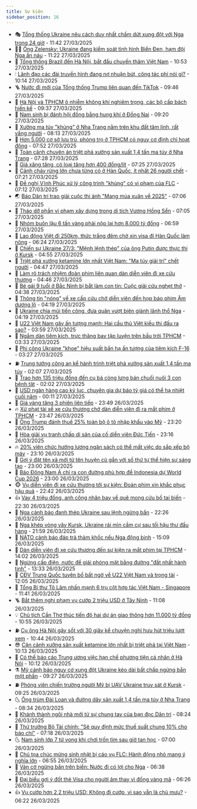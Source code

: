 ```yaml
---
title: Sự kiện
sidebar_position: 16
---
```


<!-- dantri-su-kien:START -->
- 🎭 [Tổng thống Ukraine nêu cách duy nhất chấm dứt xung đột với Nga trong 24 giờ](https://dantri.com.vn/the-gioi/tong-thong-ukraine-neu-cach-duy-nhat-cham-dut-xung-dot-voi-nga-trong-24-gio-20250327180952826.htm) - 11:42 27/03/2025
- 👨‍🏫 [Ông Zelensky: Ukraine đang kiểm soát tình hình Biển Đen, hạm đội Nga ẩn náu](https://dantri.com.vn/the-gioi/ong-zelensky-ukraine-dang-kiem-soat-tinh-hinh-bien-den-ham-doi-nga-an-nau-20250327173459387.htm) - 11:22 27/03/2025
- 🌮 [Tổng thống Brazil đến Hà Nội, bắt đầu chuyến thăm Việt Nam](https://dantri.com.vn/xa-hoi/tong-thong-brazil-den-ha-noi-bat-dau-chuyen-tham-viet-nam-20250327172815163.htm) - 10:53 27/03/2025
- 🕯 [Lãnh đạo các đài truyền hình đang nợ nhuận bút, công tác phí nói gì?](https://dantri.com.vn/lao-dong-viec-lam/lanh-dao-cac-dai-truyen-hinh-dang-no-nhuan-but-cong-tac-phi-noi-gi-20250327162159636.htm) - 10:14 27/03/2025
- 🪜 [Nước đi mới của Tổng thống Trump liên quan đến TikTok](https://dantri.com.vn/cong-nghe/nuoc-di-moi-cua-tong-thong-trump-lien-quan-den-tiktok-20250327145530582.htm) - 09:46 27/03/2025
- 🐘 [Hà Nội và TPHCM ô nhiễm không khí nghiêm trọng, các bộ cấp bách hiến kế](https://dantri.com.vn/xa-hoi/ha-noi-va-tphcm-o-nhiem-khong-khi-nghiem-trong-cac-bo-cap-bach-hien-ke-20250327161843278.htm) - 09:37 27/03/2025
- 🤔 [Nam sinh bị đánh hội đồng bằng hung khí ở Đồng Nai](https://dantri.com.vn/xa-hoi/nam-sinh-bi-danh-hoi-dong-bang-hung-khi-o-dong-nai-20250327160502940.htm) - 09:20 27/03/2025
- 🧠 [Xưởng ma túy &quot;khủng&quot; ở Nha Trang nằm trên khu đất tâm linh, rất vắng người](https://dantri.com.vn/phap-luat/xuong-ma-tuy-khung-o-nha-trang-nam-tren-khu-dat-tam-linh-rat-vang-nguoi-20250327134345754.htm) - 08:13 27/03/2025
- 📝 [Hơn 5.000 cơ sở lưu trú, phòng trọ ở TPHCM có nguy cơ đình chỉ hoạt động](https://dantri.com.vn/xa-hoi/hon-5000-co-so-luu-tru-phong-tro-o-tphcm-co-nguy-co-dinh-chi-hoat-dong-20250321213123392.htm) - 07:52 27/03/2025
- 🦏 [Toàn cảnh chuyên án triệt phá xưởng sản xuất 1,4 tấn ma túy ở Nha Trang](https://dantri.com.vn/phap-luat/toan-canh-chuyen-an-triet-pha-xuong-san-xuat-14-tan-ma-tuy-o-nha-trang-20250327142818453.htm) - 07:28 27/03/2025
- 🥰 [Giá xăng tăng, có loại tăng hơn 400 đồng/lít](https://dantri.com.vn/kinh-doanh/gia-xang-tang-co-loai-tang-hon-400-donglit-20250327142359907.htm) - 07:25 27/03/2025
- 🤗 [Cảnh cháy rừng lớn chưa từng có ở Hàn Quốc, ít nhất 26 người chết](https://dantri.com.vn/the-gioi/canh-chay-rung-lon-chua-tung-co-o-han-quoc-it-nhat-26-nguoi-chet-20250327140337825.htm) - 07:21 27/03/2025
- 🌈 [Đề nghị Vĩnh Phúc xử lý công trình &quot;khủng&quot; có vi phạm của FLC](https://dantri.com.vn/xa-hoi/de-nghi-vinh-phuc-xu-ly-cong-trinh-khung-co-vi-pham-cua-flc-20250327140534864.htm) - 07:12 27/03/2025
- 🌏 [Báo Dân trí trao giải cuộc thi ảnh &quot;Mang mùa xuân về 2025&quot;](https://dantri.com.vn/doi-song/bao-dan-tri-trao-giai-cuoc-thi-anh-mang-mua-xuan-ve-2025-20250327130248742.htm) - 07:06 27/03/2025
- 💄 [Tháo dỡ phần vi phạm xây dựng trong di tích Vương Hồng Sển](https://dantri.com.vn/xa-hoi/thao-do-phan-vi-pham-xay-dung-trong-di-tich-vuong-hong-sen-20250327132824334.htm) - 07:05 27/03/2025
- 👺 [Nhóm buôn lậu 6 tấn vàng phải nộp lại hơn 8.000 tỷ đồng](https://dantri.com.vn/phap-luat/nhom-buon-lau-6-tan-vang-phai-nop-lai-hon-8000-ty-dong-20250327131147514.htm) - 06:59 27/03/2025
- 👹 [Lao động Việt đi 250km, thức trắng đêm chờ xin visa đi Hàn Quốc làm nông](https://dantri.com.vn/lao-dong-viec-lam/lao-dong-viet-di-250km-thuc-trang-dem-cho-xin-visa-di-han-quoc-lam-nong-20250327121937904.htm) - 06:24 27/03/2025
- 🌊 [Chiến sự Ukraine 27/3: &quot;Mệnh lệnh thép&quot; của ông Putin được thực thi ở Kursk](https://dantri.com.vn/the-gioi/chien-su-ukraine-273-menh-lenh-thep-cua-ong-putin-duoc-thuc-thi-o-kursk-20250327113614741.htm) - 04:55 27/03/2025
- 🤠 [Triệt phá xưởng ketamine lớn nhất Việt Nam: &quot;Ma túy giải trí&quot; chết người](https://dantri.com.vn/suc-khoe/triet-pha-xuong-ketamine-lon-nhat-viet-nam-ma-tuy-giai-tri-chet-nguoi-20250327114124675.htm) - 04:47 27/03/2025
- 🎊 [Làm rõ trách nhiệm đoàn phim liên quan dàn diễn viên đi xe cứu thương](https://dantri.com.vn/xa-hoi/lam-ro-trach-nhiem-doan-phim-lien-quan-dan-dien-vien-di-xe-cuu-thuong-20250327105120634.htm) - 04:46 27/03/2025
- 🐘 [Bé gái 9 tuổi ở Bắc Ninh bị bắt làm con tin: Cuộc giải cứu nghẹt thở](https://dantri.com.vn/phap-luat/be-gai-9-tuoi-o-bac-ninh-bi-bat-lam-con-tin-cuoc-giai-cuu-nghet-tho-20250327113015881.htm) - 04:38 27/03/2025
- 💂 [Thông tin &quot;nóng&quot; về xe cấp cứu chở diễn viên đến họp báo phim Âm dương lộ](https://dantri.com.vn/suc-khoe/thong-tin-nong-ve-xe-cap-cuu-cho-dien-vien-den-hop-bao-phim-am-duong-lo-20250327111250746.htm) - 04:19 27/03/2025
- 👹 [Ukraine chia mũi tiến công, đưa quân vượt biên giành lãnh thổ Nga](https://dantri.com.vn/the-gioi/ukraine-chia-mui-tien-cong-dua-quan-vuot-bien-gianh-lanh-tho-nga-20250327110808423.htm) - 04:19 27/03/2025
- 🦒 [U22 Việt Nam gây ấn tượng mạnh: Hai cầu thủ Việt kiều thi đấu ra sao?](https://dantri.com.vn/the-thao/u22-viet-nam-gay-an-tuong-manh-hai-cau-thu-viet-kieu-thi-dau-ra-sao-20250327105940621.htm) - 03:59 27/03/2025
- 🗽 [Ngắm dàn tiêm kích, trực thăng bay tập luyện trên bầu trời TPHCM](https://dantri.com.vn/xa-hoi/ngam-dan-tiem-kich-truc-thang-bay-tap-luyen-tren-bau-troi-tphcm-20250326212150806.htm) - 03:33 27/03/2025
- 💄 [Phi công Ukraine &quot;khoe&quot; hiệu suất bắn hạ ấn tượng của tiêm kích F-16](https://dantri.com.vn/the-gioi/phi-cong-ukraine-khoe-hieu-suat-ban-ha-an-tuong-cua-tiem-kich-f-16-20250327102614780.htm) - 03:27 27/03/2025
- ⛽️ [Trung tướng công an kể hành trình triệt phá xưởng sản xuất 1,4 tấn ma túy](https://dantri.com.vn/phap-luat/trung-tuong-cong-an-ke-hanh-trinh-triet-pha-xuong-san-xuat-14-tan-ma-tuy-20250327085509562.htm) - 02:07 27/03/2025
- 🥷 [Trao hơn 135 triệu đồng đến cụ bà còng lưng bán chuối nuôi 3 con bệnh tật](https://dantri.com.vn/tam-long-nhan-ai/trao-hon-135-trieu-dong-den-cu-ba-cong-lung-ban-chuoi-nuoi-3-con-benh-tat-20250327061520942.htm) - 02:02 27/03/2025
- 🤖 [USD ngân hàng cao kỷ lục, chuyên gia dự báo tỷ giá có thể hạ nhiệt cuối năm](https://dantri.com.vn/kinh-doanh/usd-ngan-hang-cao-ky-luc-chuyen-gia-du-bao-ty-gia-co-the-ha-nhiet-cuoi-nam-20250325172125306.htm) - 00:11 27/03/2025
- 🌊 [Giá vàng tăng 3 phiên liên tiếp](https://dantri.com.vn/kinh-doanh/gia-vang-tang-3-phien-lien-tiep-20250327013331762.htm) - 23:49 26/03/2025
- 🔥 [Xử phạt tài xế xe cứu thương chở dàn diễn viên đi ra mắt phim ở TPHCM](https://dantri.com.vn/xa-hoi/xu-phat-tai-xe-xe-cuu-thuong-cho-dan-dien-vien-di-ra-mat-phim-o-tphcm-20250326232254735.htm) - 23:47 26/03/2025
- 🦏 [Ông Trump đánh thuế 25% toàn bộ ô tô nhập khẩu vào Mỹ](https://dantri.com.vn/the-gioi/ong-trump-danh-thue-25-toan-bo-o-to-nhap-khau-vao-my-20250327061943449.htm) - 23:20 26/03/2025
- 🐘 [Hòa giải vụ tranh chấp di sản của cố diễn viên Đức Tiến](https://dantri.com.vn/phap-luat/hoa-giai-vu-tranh-chap-di-san-cua-co-dien-vien-duc-tien-20250326194210105.htm) - 23:16 26/03/2025
- 🔥 [20% viên chức hưởng lương ngân sách có thể mất việc do sắp xếp bộ máy](https://dantri.com.vn/xa-hoi/20-vien-chuc-huong-luong-ngan-sach-co-the-mat-viec-do-sap-xep-bo-may-20250325130640977.htm) - 23:10 26/03/2025
- 💼 [Gợi ý đặt tên xã mới từ tên huyện cũ gắn với số thứ tự thể hiện sự sáng tạo](https://dantri.com.vn/noi-vu/goi-y-dat-ten-xa-moi-tu-ten-huyen-cu-gan-voi-so-thu-tu-the-hien-su-sang-tao-20250326201656875.htm) - 23:00 26/03/2025
- 🚀 [Báo Đông Nam Á chỉ ra con đường phù hợp để Indonesia dự World Cup 2026](https://dantri.com.vn/the-thao/bao-dong-nam-a-chi-ra-con-duong-phu-hop-de-indonesia-du-world-cup-2026-20250326133118038.htm) - 23:00 26/03/2025
- 🐵 [Vụ diễn viên đi xe cứu thương tới sự kiện: Đoàn phim xin khắc phục hậu quả](https://dantri.com.vn/giai-tri/vu-dien-vien-di-xe-cuu-thuong-toi-su-kien-doan-phim-xin-khac-phuc-hau-qua-20250327011904238.htm) - 22:42 26/03/2025
- 👍 [Vay 4 triệu đồng, anh công nhân bay về quê mong cứu bố tai biến](https://dantri.com.vn/tam-long-nhan-ai/vay-4-trieu-dong-anh-cong-nhan-bay-ve-que-mong-cuu-bo-tai-bien-20250318162424284.htm) - 22:30 26/03/2025
- 🚦 [Nga cảnh báo đanh thép Ukraine sau lệnh ngừng bắn](https://dantri.com.vn/the-gioi/nga-canh-bao-danh-thep-ukraine-sau-lenh-ngung-ban-20250327025716168.htm) - 22:26 26/03/2025
- 🥸 [Nga khép vòng vây Kursk, Ukraine rải mìn cầm cự sau tối hậu thư đầu hàng](https://dantri.com.vn/the-gioi/nga-khep-vong-vay-kursk-ukraine-rai-min-cam-cu-sau-toi-hau-thu-dau-hang-20250327021612108.htm) - 21:59 26/03/2025
- 🥷 [NATO cảnh báo đáp trả thảm khốc nếu Nga động binh](https://dantri.com.vn/the-gioi/nato-canh-bao-dap-tra-tham-khoc-neu-nga-dong-binh-20250326220431248.htm) - 15:09 26/03/2025
- 🤡 [Dàn diễn viên đi xe cứu thương đến sự kiện ra mắt phim tại TPHCM](https://dantri.com.vn/xa-hoi/dan-dien-vien-di-xe-cuu-thuong-den-su-kien-ra-mat-phim-tai-tphcm-20250326205515261.htm) - 14:02 26/03/2025
- 🥳 [Ngừng cấp điện, nước để giải phóng mặt bằng đường &quot;đắt nhất hành tinh&quot;](https://dantri.com.vn/xa-hoi/ngung-cap-dien-nuoc-de-giai-phong-mat-bang-duong-dat-nhat-hanh-tinh-20250326193711188.htm) - 13:33 26/03/2025
- 🤩 [CĐV Trung Quốc tuyên bố bất ngờ về U22 Việt Nam và trọng tài](https://dantri.com.vn/the-thao/cdv-trung-quoc-tuyen-bo-bat-ngo-ve-u22-viet-nam-va-trong-tai-20250326185422404.htm) - 12:05 26/03/2025
- 🎡 [Tổng Bí thư Tô Lâm nhấn mạnh 6 trụ cột hợp tác Việt Nam - Singapore](https://dantri.com.vn/xa-hoi/tong-bi-thu-to-lam-nhan-manh-6-tru-cot-hop-tac-viet-nam-singapore-20250326184101354.htm) - 11:41 26/03/2025
- 🪜 [Bắt thêm nghi phạm vụ cướp 2 triệu USD ở Tây Ninh](https://dantri.com.vn/phap-luat/bat-them-nghi-pham-vu-cuop-2-trieu-usd-o-tay-ninh-20250326180237692.htm) - 11:08 26/03/2025
- 💡 [Chủ tịch Cần Thơ thúc tiến độ hai dự án giao thông hơn 11.000 tỷ đồng](https://dantri.com.vn/xa-hoi/chu-tich-can-tho-thuc-tien-do-hai-du-an-giao-thong-hon-11000-ty-dong-20250326173711000.htm) - 10:55 26/03/2025
- ⛽️ [Cụ ông Hà Nội gây sốt với 30 giây kể chuyện nghỉ hưu hút triệu lượt xem](https://dantri.com.vn/doi-song/cu-ong-ha-noi-gay-sot-voi-30-giay-ke-chuyen-nghi-huu-hut-trieu-luot-xem-20250326152137824.htm) - 10:44 26/03/2025
- 😎 [Cận cảnh xưởng sản xuất ketamine lớn nhất bị triệt phá tại Việt Nam](https://dantri.com.vn/phap-luat/can-canh-xuong-san-xuat-ketamine-lon-nhat-bi-triet-pha-tai-viet-nam-20250326165345554.htm) - 10:13 26/03/2025
- 🗽 [Có thể báo cáo Trung ương việc hạn chế phương tiện cá nhân ở Hà Nội](https://dantri.com.vn/xa-hoi/co-the-bao-cao-trung-uong-viec-han-che-phuong-tien-ca-nhan-o-ha-noi-20250326165658847.htm) - 10:12 26/03/2025
- ⚗️ [Mỹ cảnh báo nguy cơ xung đột Ukraine kéo dài bất chấp ngừng bắn một phần](https://dantri.com.vn/the-gioi/my-canh-bao-nguy-co-xung-dot-ukraine-keo-dai-bat-chap-ngung-ban-mot-phan-20250326161426962.htm) - 09:27 26/03/2025
- ⛽️ [Phóng viên chiến trường người Mỹ bị UAV Ukraine truy sát ở Kursk](https://dantri.com.vn/the-gioi/phong-vien-chien-truong-nguoi-my-bi-uav-ukraine-truy-sat-o-kursk-20250326150112314.htm) - 09:25 26/03/2025
- 🌜 [Ông trùm Đài Loan và đường dây sản xuất 1,4 tấn ma túy ở Nha Trang](https://dantri.com.vn/phap-luat/ong-trum-dai-loan-va-duong-day-san-xuat-14-tan-ma-tuy-o-nha-trang-20250326152436170.htm) - 08:34 26/03/2025
- 🦩 [Khánh thành ngôi nhà mới từ sự chung tay của bạn đọc Dân trí](https://dantri.com.vn/tam-long-nhan-ai/khanh-thanh-ngoi-nha-moi-tu-su-chung-tay-cua-ban-doc-dan-tri-20250326131538471.htm) - 08:24 26/03/2025
- 🦒 [Thứ trưởng Bộ Tài chính: &quot;Sẽ quy định mức thuế suất chung 10% cho báo chí&quot;](https://dantri.com.vn/xa-hoi/thu-truong-bo-tai-chinh-se-quy-dinh-muc-thue-suat-chung-10-cho-bao-chi-20250326140356373.htm) - 07:18 26/03/2025
- 🌜 [Nam sinh lớp 7 tử vong khi chơi trốn tìm sau giờ tan học](https://dantri.com.vn/giao-duc/nam-sinh-lop-7-tu-vong-khi-choi-tron-tim-sau-gio-tan-hoc-20250326133045298.htm) - 07:00 26/03/2025
- 🐎 [Chủ tọa chúc mừng sinh nhật bị cáo vụ FLC: Hành động nhỏ mang ý nghĩa lớn](https://dantri.com.vn/phap-luat/chu-toa-chuc-mung-sinh-nhat-bi-cao-vu-flc-hanh-dong-nho-mang-y-nghia-lon-20250326132156641.htm) - 06:55 26/03/2025
- 🌋 [Ván cờ ngừng bắn trên biển: Nước đi có lợi cho Nga](https://dantri.com.vn/the-gioi/van-co-ngung-ban-tren-bien-nuoc-di-co-loi-cho-nga-20250326115245923.htm) - 06:38 26/03/2025
- 🧰 [Đại biểu gợi ý đốt thẻ Visa cho người âm thay vì đống vàng mã](https://dantri.com.vn/xa-hoi/dai-bieu-goi-y-dot-the-visa-cho-nguoi-am-thay-vi-dong-vang-ma-20250326131815209.htm) - 06:26 26/03/2025
- 👍 [Vụ cướp hơn 2,2 triệu USD: Không đi cướp, vì sao vẫn là chủ mưu?](https://dantri.com.vn/ban-doc/vu-cuop-hon-22-trieu-usd-khong-di-cuop-vi-sao-van-la-chu-muu-20250326001153590.htm) - 06:22 26/03/2025<!-- dantri-su-kien:END -->
